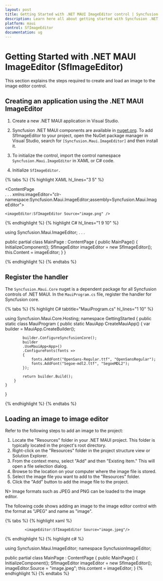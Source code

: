 ```yaml
---
layout: post
title: Getting Started with .NET MAUI ImageEditor control | Syncfusion
description: Learn here all about getting started with Syncfusion .NET MAUI ImageEditor(SfImageEditor) control
platform: maui
control: SfImageEditor
documentation: ug
---
```


# Getting Started with .NET MAUI ImageEditor (SfImageEditor)

This section explains the steps required to create and load an image to the image editor control.

## Creating an application using the .NET MAUI ImageEditor

1. Create a new .NET MAUI application in Visual Studio.

2. Syncfusion .NET MAUI components are available in [nuget.org](https://www.nuget.org/). To add SfImageEditor to your project, open the NuGet package manager in Visual Studio, search for `[Syncfusion.Maui.ImageEditor]` and then install it.

3. To initialize the control, import the control namespace `Syncfusion.Maui.ImageEditor` in XAML or C# code.

4. Initialize `SfImageEditor.`

{% tabs %}
{% highlight XAML hl_lines="3 5" %}

<ContentPage   
    . . .
    xmlns:imageEditor="clr-namespace:Syncfusion.Maui.ImageEditor;assembly=Syncfusion.Maui.ImageEditor">

    <imageEditor:SfImageEditor Source="image.png" />
</ContentPage>

{% endhighlight %}
{% highlight C# hl_lines="1 9 10" %}

using Syncfusion.Maui.ImageEditor;
. . .

public partial class MainPage : ContentPage
{
    public MainPage()
    {
        InitializeComponent();
        SfImageEditor imageEditor = new SfImageEditor();
        this.Content = imageEditor;
    }
}

{% endhighlight %}
{% endtabs %}

## Register the handler

The `Syncfusion.Maui.Core` nuget is a dependent package for all Syncfusion controls of .NET MAUI. In the `MauiProgram.cs` file, register the handler for Syncfusion core.

{% tabs %}
{% highlight C# tabtitle="MauiProgram.cs" hl_lines="1 10" %}

using Syncfusion.Maui.Core.Hosting;
namespace GettingStarted
{
    public static class MauiProgram
    {
        public static MauiApp CreateMauiApp()
        {
            var builder = MauiApp.CreateBuilder();

            builder.ConfigureSyncfusionCore();
            builder
            .UseMauiApp<App>()
            .ConfigureFonts(fonts =>
            {
                fonts.AddFont("OpenSans-Regular.ttf", "OpenSansRegular");
                fonts.AddFont("Segoe-mdl2.ttf", "SegoeMDL2");
            });

            return builder.Build();
        }
    }
}

{% endhighlight %}
{% endtabs %}

## Loading an image to image editor

Refer to the following steps to add an image to the project:

1. Locate the "Resources" folder in your .NET MAUI project. This folder is typically located in the project's root directory.
2. Right-click on the "Resources" folder in the project structure view or Solution Explorer.
3. From the context menu, select "Add" and then "Existing Item." This will open a file selection dialog.
4. Browse to the location on your computer where the image file is stored.
5. Select the image file you want to add to the "Resources" folder.
6. Click the "Add" button to add the image file to the project.

N> Image formats such as JPEG and PNG can be loaded to the image editor.

The following code shows adding an image to the image editor control with the format as "JPEG" and name as "image".

{% tabs %}
{% highlight xaml %}

<ContentPage xmlns="http://schemas.microsoft.com/dotnet/2021/maui"
             xmlns:x="http://schemas.microsoft.com/winfx/2009/xaml"
             xmlns:imageEditor="clr-namespace:Syncfusion.Maui.ImageEditor;assembly=Syncfusion.Maui.ImageEditor"
             x:Class="Syncfusion.MainPage">

             <imageEditor:SfImageEditor Source="image.jpeg"/>
</ContentPage>

{% endhighlight %}
{% highlight c# %}

using Syncfusion.Maui.ImageEditor;
namespace SyncfusionImageEditor;

public partial class MainPage : ContentPage
{
	public MainPage()
	{
		InitializeComponent();
        SfImageEditor imageEditor = new SfImageEditor();
        imageEditor.Source = "image.jpeg";
        this.content = imageEditor;
    }
{% endhighlight %}
{% endtabs %}